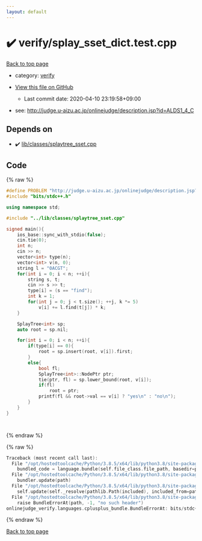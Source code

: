 ```yaml
---
layout: default
---
```


<!-- mathjax config similar to math.stackexchange -->
<script type="text/javascript" async
  src="https://cdnjs.cloudflare.com/ajax/libs/mathjax/2.7.5/MathJax.js?config=TeX-MML-AM_CHTML">
</script>
<script type="text/x-mathjax-config">
  MathJax.Hub.Config({
    TeX: { equationNumbers: { autoNumber: "AMS" }},
    tex2jax: {
      inlineMath: [ ['$','$'] ],
      processEscapes: true
    },
    "HTML-CSS": { matchFontHeight: false },
    displayAlign: "left",
    displayIndent: "2em"
  });
</script>

<script type="text/javascript" src="https://cdnjs.cloudflare.com/ajax/libs/jquery/3.4.1/jquery.min.js"></script>
<script src="https://cdn.jsdelivr.net/npm/jquery-balloon-js@1.1.2/jquery.balloon.min.js" integrity="sha256-ZEYs9VrgAeNuPvs15E39OsyOJaIkXEEt10fzxJ20+2I=" crossorigin="anonymous"></script>
<script type="text/javascript" src="../../assets/js/copy-button.js"></script>
<link rel="stylesheet" href="../../assets/css/copy-button.css" />


# :heavy_check_mark: verify/splay_sset_dict.test.cpp

<a href="../../index.html">Back to top page</a>

* category: <a href="../../index.html#e8418d1d706cd73548f9f16f1d55ad6e">verify</a>
* <a href="{{ site.github.repository_url }}/blob/master/verify/splay_sset_dict.test.cpp">View this file on GitHub</a>
    - Last commit date: 2020-04-10 23:19:58+09:00


* see: <a href="http://judge.u-aizu.ac.jp/onlinejudge/description.jsp?id=ALDS1_4_C">http://judge.u-aizu.ac.jp/onlinejudge/description.jsp?id=ALDS1_4_C</a>


## Depends on

* :heavy_check_mark: <a href="../../library/lib/classes/splaytree_sset.cpp.html">lib/classes/splaytree_sset.cpp</a>


## Code

<a id="unbundled"></a>
{% raw %}
```cpp
#define PROBLEM "http://judge.u-aizu.ac.jp/onlinejudge/description.jsp?id=ALDS1_4_C"
#include "bits/stdc++.h"

using namespace std;

#include "../lib/classes/splaytree_sset.cpp"

signed main(){
    ios_base::sync_with_stdio(false);
    cin.tie(0);
    int n;
    cin >> n;
    vector<int> type(n);
    vector<int> v(n, 0);
    string l = "0ACGT";
    for(int i = 0; i < n; ++i){
        string s, t;
        cin >> s >> t;
        type[i] = (s == "find");
        int k = 1;
        for(int j = 0; j < t.size(); ++j, k *= 5)
            v[i] += l.find(t[j]) * k;
    }

    SplayTree<int> sp;
    auto root = sp.nil;

    for(int i = 0; i < n; ++i){
        if(type[i] == 0){
            root = sp.insert(root, v[i]).first;
        }
        else{
            bool fl;
            SplayTree<int>::NodePtr ptr;
            tie(ptr, fl) = sp.lower_bound(root, v[i]);
            if(fl)
                root = ptr;
            printf(fl && root->val == v[i] ? "yes\n" : "no\n");
        }
    }
}




```
{% endraw %}

<a id="bundled"></a>
{% raw %}
```cpp
Traceback (most recent call last):
  File "/opt/hostedtoolcache/Python/3.8.5/x64/lib/python3.8/site-packages/onlinejudge_verify/docs.py", line 349, in write_contents
    bundled_code = language.bundle(self.file_class.file_path, basedir=pathlib.Path.cwd())
  File "/opt/hostedtoolcache/Python/3.8.5/x64/lib/python3.8/site-packages/onlinejudge_verify/languages/cplusplus.py", line 185, in bundle
    bundler.update(path)
  File "/opt/hostedtoolcache/Python/3.8.5/x64/lib/python3.8/site-packages/onlinejudge_verify/languages/cplusplus_bundle.py", line 307, in update
    self.update(self._resolve(pathlib.Path(included), included_from=path))
  File "/opt/hostedtoolcache/Python/3.8.5/x64/lib/python3.8/site-packages/onlinejudge_verify/languages/cplusplus_bundle.py", line 187, in _resolve
    raise BundleErrorAt(path, -1, "no such header")
onlinejudge_verify.languages.cplusplus_bundle.BundleErrorAt: bits/stdc++.h: line -1: no such header

```
{% endraw %}

<a href="../../index.html">Back to top page</a>

